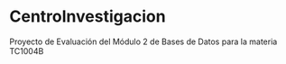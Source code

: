 # CentroInvestigacion
Proyecto de Evaluación del Módulo 2 de Bases de Datos para la materia TC1004B
